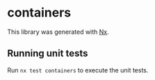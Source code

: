 # containers

This library was generated with [Nx](https://nx.dev).

## Running unit tests

Run `nx test containers` to execute the unit tests.
